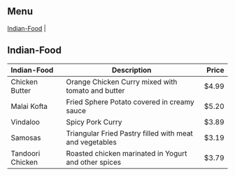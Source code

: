 ## Menu

[Indian-Food](#Indian-Food) | 

## Indian-Food
| Indian-Food      | Description                                             | Price |
|:-----------------|---------------------------------------------------------|------:|
| Chicken Butter   | Orange Chicken Curry mixed with tomato and butter       | $4.99 |
| Malai Kofta      | Fried Sphere Potato covered in creamy sauce             | $5.20 |
| Vindaloo         | Spicy Pork Curry                                        | $3.89 |
| Samosas          | Triangular Fried Pastry filled with meat and vegetables | $3.19 |
| Tandoori Chicken | Roasted chicken marinated in Yogurt and other spices    | $3.79 |


